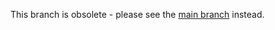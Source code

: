 This branch is obsolete - please see the [main branch](https://github.com/claremacrae/ApprovalTests.cpp.Demos) instead.
